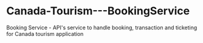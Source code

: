 # Canada-Tourism---BookingService
Booking Service - API's service to handle booking, transaction and ticketing for Canada tourism application
